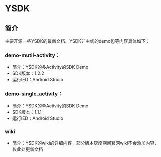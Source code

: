 # YSDK

## 简介

主要开源一些YSDK的最新文档、YSDK非主线的demo包等内容具体如下：

### demo-mutil-activity：
	
- 简介：YSDK的多Activity的SDK Demo
- SDK版本：1.2.2
- 运行IED：Android Studio

### demo-single_activity：

- 简介：YSDK的单Activity的SDK Demo
- SDK版本：1.1.1
- 运行IED：Android Studio
	 
### wiki

- 简介：YSDK的wiki的详细内容，部分版本灰度期间官网wiki不会添加内容，仅此处更新文档